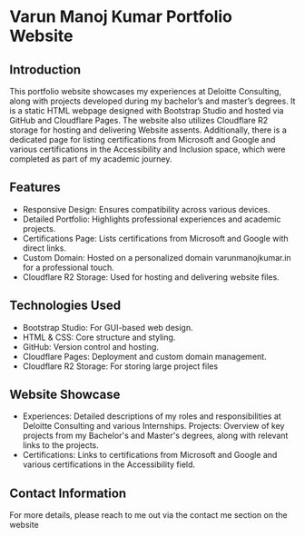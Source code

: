# Varun Manoj Kumar Portfolio Website
## Introduction
This portfolio website showcases my experiences at Deloitte Consulting, along with projects developed during my bachelor’s and master’s degrees. It is a static HTML webpage designed with Bootstrap Studio and hosted via GitHub and Cloudflare Pages. The website also utilizes Cloudflare R2 storage for hosting and delivering Website assents. Additionally, there is a dedicated page for listing certifications from Microsoft and Google and various certifications in the Accessibility and Inclusion space, which were completed as part of my academic journey.
## Features
-	Responsive Design: Ensures compatibility across various devices.
-	Detailed Portfolio: Highlights professional experiences and academic projects.
-	Certifications Page: Lists certifications from Microsoft and Google with direct links.
-	Custom Domain: Hosted on a personalized domain varunmanojkumar.in for a professional touch.
-	Cloudflare R2 Storage: Used for hosting and delivering website files.
## Technologies Used
-	Bootstrap Studio: For GUI-based web design.
-	HTML & CSS: Core structure and styling.
-	GitHub: Version control and hosting.
-	Cloudflare Pages: Deployment and custom domain management.
-	Cloudflare R2 Storage: For storing large project files 

## Website Showcase
-	Experiences: Detailed descriptions of my roles and responsibilities at Deloitte Consulting and various Internships.
	Projects: Overview of key projects from my Bachelor's and Master's degrees, along with relevant links to the projects.
-	Certifications: Links to certifications from Microsoft and Google and various certifications in the Accessibility field.
## Contact Information
For more details, please reach to me out via the contact me section on the website
